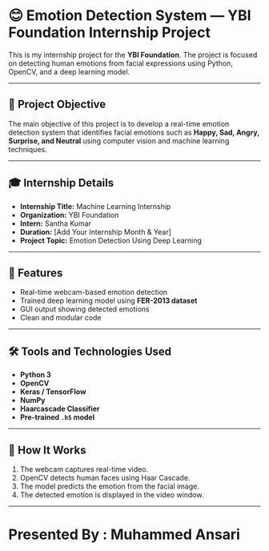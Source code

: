 # 😊 Emotion Detection System — YBI Foundation Internship Project

This is my internship project for the **YBI Foundation**. The project is focused on detecting human emotions from facial expressions using Python, OpenCV, and a deep learning model.

---

## 📌 Project Objective

The main objective of this project is to develop a real-time emotion detection system that identifies facial emotions such as **Happy, Sad, Angry, Surprise, and Neutral** using computer vision and machine learning techniques.

---

## 🎓 Internship Details

- **Internship Title:** Machine Learning Internship  
- **Organization:** YBI Foundation  
- **Intern:** Santha Kumar  
- **Duration:** [Add Your Internship Month & Year]  
- **Project Topic:** Emotion Detection Using Deep Learning  

---

## 🚀 Features

- Real-time webcam-based emotion detection
- Trained deep learning model using **FER-2013 dataset**
- GUI output showing detected emotions
- Clean and modular code

---

## 🛠️ Tools and Technologies Used

- **Python 3**
- **OpenCV**
- **Keras / TensorFlow**
- **NumPy**
- **Haarcascade Classifier**
- **Pre-trained `.h5` model**

---

## 🧠 How It Works

1. The webcam captures real-time video.
2. OpenCV detects human faces using Haar Cascade.
3. The model predicts the emotion from the facial image.
4. The detected emotion is displayed in the video window.

---

# Presented By : **Muhammed Ansari**
